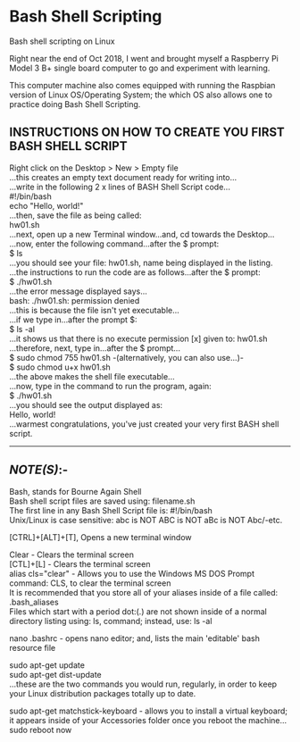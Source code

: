 # Bash Shell Scripting
Bash shell scripting on Linux 

Right near the end of Oct 2018, I went and brought myself a Raspberry Pi Model 3 B+ single board computer to go and experiment with learning. 

This computer machine also comes equipped with running the Raspbian version of Linux OS/Operating System; the which OS also allows one to practice doing Bash Shell Scripting.

## INSTRUCTIONS ON HOW TO CREATE YOU FIRST BASH SHELL SCRIPT

Right click on the Desktop > New > Empty file  
...this creates an empty text document ready for writing into...  
...write in the following 2 x lines of BASH Shell Script code...  
#!/bin/bash  
echo "Hello, world!"  
...then, save the file as being called:  
hw01.sh  
...next, open up a new Terminal window...and, cd towards the Desktop...  
...now, enter the following command...after the $ prompt:  
$ ls  
...you should see your file: hw01.sh, name being displayed in the listing.  
...the instructions to run the code are as follows...after the $ prompt:  
$ ./hw01.sh  
...the error message displayed says...  
bash: ./hw01.sh: permission denied  
...this is because the file isn't yet executable...  
...if we type in...after the prompt $:   
$ ls -al  
...it shows us that there is no execute permission [x] given to: hw01.sh  
...therefore, next, type in...after the $ prompt...  
$ sudo chmod 755 hw01.sh 
-(alternatively, you can also use...)-  
$ sudo chmod u+x hw01.sh  
...the above makes the shell file executable...  
...now, type in the command to run the program, again:  
$ ./hw01.sh  
...you should see the output displayed as:  
Hello, world!  
...warmest congratulations, you've just created your very first BASH shell script.  

-----

## *NOTE(S)*:-  

Bash, stands for Bourne Again Shell  
Bash shell script files are saved using: filename.sh  
The first line in any Bash Shell Script file is: #!/bin/bash    
Unix/Linux is case sensitive: abc is NOT ABC is NOT aBc is NOT Abc/-etc.     

[CTRL]+[ALT]+[T], Opens a new terminal window  

Clear - Clears the terminal screen  
[CTL]+[L] - Clears the terminal screen  
alias cls="clear" - Allows you to use the Windows MS DOS Prompt command: CLS, to clear the terminal screen   
It is recommended that you store all of your aliases inside of a file called: .bash_aliases  
Files which start with a period dot:(.) are not shown inside of a normal directory listing using: ls, command; instead, use: ls -al       

nano .bashrc - opens nano editor; and, lists the main 'editable' bash resource file  

sudo apt-get update  
sudo apt-get dist-update    
...these are the two commands you would run, regularly, in order to keep your Linux distribution packages totally up to date.  
 
sudo apt-get matchstick-keyboard - allows you to install a virtual keyboard; it appears inside of your Accessories folder once you reboot the machine...    
sudo reboot now  

